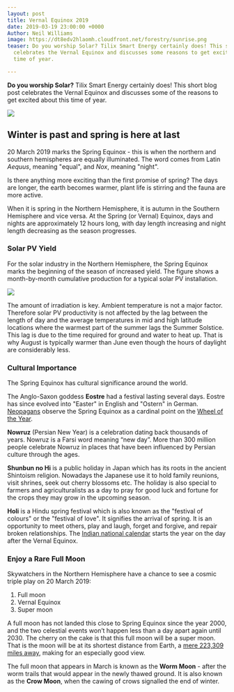 ```yaml
---
layout: post
title: Vernal Equinox 2019
date: 2019-03-19 23:00:00 +0000
Author: Neil Williams
image: https://dt8edv2hlaomh.cloudfront.net/forestry/sunrise.png
teaser: Do you worship Solar? Tilix Smart Energy certainly does! This short blog post
  celebrates the Vernal Equinox and discusses some reasons to get excited at this
  time of year.

---
```

**Do you worship Solar?** Tilix Smart Energy certainly does! This short blog post celebrates the Vernal Equinox and discusses some of the reasons to get excited about this time of year.

![](https://dt8edv2hlaomh.cloudfront.net/forestry/sunrise.png)

## Winter is past and spring is here at last

20 March 2019 marks the Spring Equinox - this is when the northern and southern hemispheres are equally illuminated. The word comes from Latin _Aequus_, meaning "equal", and _Nox_, meaning "night".

Is there anything more exciting than the first promise of spring? The days are longer, the earth becomes warmer, plant life is stirring and the fauna are more active.

When it is spring in the Northern Hemisphere, it is autumn in the Southern Hemisphere and vice versa. At the Spring (or Vernal) Equinox, days and nights are approximately 12 hours long, with day length increasing and night length decreasing as the season progresses.

### Solar PV Yield

For the solar industry in the Northern Hemisphere, the Spring Equinox marks the beginning of the season of increased yield. The figure shows a month-by-month cumulative production for a typical solar PV installation.

![](https://dt8edv2hlaomh.cloudfront.net/forestry/solar-monthly.png)

The amount of irradiation is key. Ambient temperature is not a major factor. Therefore solar PV productivity is not affected by the lag between the length of day and the average temperatures in mid and high latitude locations where the warmest part of the summer lags the Summer Solstice. This lag is due to the time required for ground and water to heat up. That is why August is typically warmer than June even though the hours of daylight are considerably less.

### Cultural Importance

The Spring Equinox has cultural significance around the world.

The Anglo-Saxon goddess **Eostre** had a festival lasting several days. Eostre has since evolved into "Easter" in English and "Ostern" in German. [Neopagans](https://en.wikipedia.org/wiki/Neopagan "Neopagan") observe the Spring Equinox as a cardinal point on the [Wheel of the Year](https://en.wikipedia.org/wiki/Wheel_of_the_Year "Wheel of the Year").

**Nowruz** (Persian New Year) is a celebration dating back thousands of years. Nowruz is a Farsi word meaning “new day”. More than 300 million people celebrate Nowruz in places that have been influenced by Persian culture through the ages.

**Shunbun no Hi** is a public holiday in Japan which has its roots in the ancient Shintoism religion. Nowadays the Japanese use it to hold family reunions, visit shrines, seek out cherry blossoms etc. The holiday is also special to farmers and agriculturalists as a day to pray for good luck and fortune for the crops they may grow in the upcoming season.

**Holi** is a Hindu spring festival which is also known as the "festival of colours" or the "festival of love". It signifies the arrival of spring. It is an opportunity to meet others, play and laugh, forget and forgive, and repair broken relationships. The [Indian national calendar](https://en.wikipedia.org/wiki/Indian_national_calendar "Indian national calendar") starts the year on the day after the Vernal Equinox.

### Enjoy a Rare Full Moon

Skywatchers in the Northern Hemisphere have a chance to see a cosmic triple play on 20 March 2019:

1. Full moon
2. Vernal Equinox
3. Super moon

A full moon has not landed this close to Spring Equinox since the year 2000, and the two celestial events won’t happen less than a day apart again until 2030. The cherry on the cake is that this full moon will be a super moon. That is the moon will be at its shortest distance from Earth, a [mere 223,309 miles away](http://astropixels.com/ephemeris/moon/moonperap2001.html), making for an especially good view.

The full moon that appears in March is known as the **Worm Moon** -  after the worm trails that would appear in the newly thawed ground. It is also known as the **Crow Moon**, when the cawing of crows signalled the end of winter.